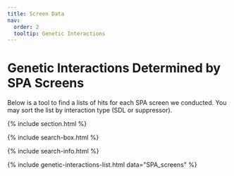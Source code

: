 ```yaml
---
title: Screen Data
nav:
  order: 2
  tooltip: Genetic Interactions
---
```


# <i class="fas fa-microscope"></i> Genetic Interactions Determined by SPA Screens

Below is a tool to find a lists of hits for each SPA screen we conducted. You may sort the list by interaction type (SDL or suppressor).

{% include section.html %}

{% include search-box.html %}

{% include search-info.html %}

{% include genetic-interactions-list.html data="SPA_screens" %}

